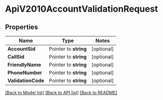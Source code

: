 # ApiV2010AccountValidationRequest

## Properties
Name | Type | Notes
------------ | ------------- | -------------
**AccountSid** | Pointer to **string** | [optional] 
**CallSid** | Pointer to **string** | [optional] 
**FriendlyName** | Pointer to **string** | [optional] 
**PhoneNumber** | Pointer to **string** | [optional] 
**ValidationCode** | Pointer to **string** | [optional] 

[[Back to Model list]](../README.md#documentation-for-models) [[Back to API list]](../README.md#documentation-for-api-endpoints) [[Back to README]](../README.md)


